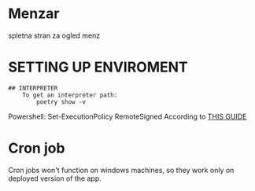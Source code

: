 # Menzar
spletna stran za ogled menz

# SETTING UP ENVIROMENT

    ## INTERPRETER
        To get an interpreter path:
            poetry show -v
Powershell: Set-ExecutionPolicy RemoteSigned
According to [THIS GUIDE](https://www.sharepointdiary.com/2014/03/fix-for-powershell-script-cannot-be-loaded-because-running-scripts-is-disabled-on-this-system.html)


# Cron job

Cron jobs won't function on windows machines, so they work only on deployed version of the app.
